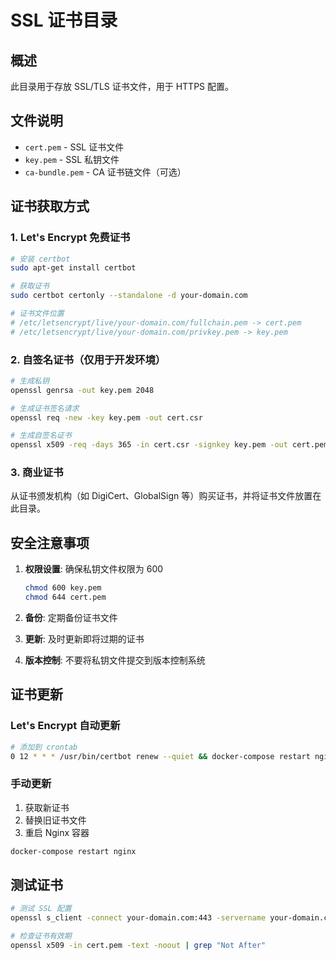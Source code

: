# SSL 证书目录

## 概述

此目录用于存放 SSL/TLS 证书文件，用于 HTTPS 配置。

## 文件说明

- `cert.pem` - SSL 证书文件
- `key.pem` - SSL 私钥文件
- `ca-bundle.pem` - CA 证书链文件（可选）

## 证书获取方式

### 1. Let's Encrypt 免费证书

```bash
# 安装 certbot
sudo apt-get install certbot

# 获取证书
sudo certbot certonly --standalone -d your-domain.com

# 证书文件位置
# /etc/letsencrypt/live/your-domain.com/fullchain.pem -> cert.pem
# /etc/letsencrypt/live/your-domain.com/privkey.pem -> key.pem
```

### 2. 自签名证书（仅用于开发环境）

```bash
# 生成私钥
openssl genrsa -out key.pem 2048

# 生成证书签名请求
openssl req -new -key key.pem -out cert.csr

# 生成自签名证书
openssl x509 -req -days 365 -in cert.csr -signkey key.pem -out cert.pem
```

### 3. 商业证书

从证书颁发机构（如 DigiCert、GlobalSign 等）购买证书，并将证书文件放置在此目录。

## 安全注意事项

1. **权限设置**: 确保私钥文件权限为 600
   ```bash
   chmod 600 key.pem
   chmod 644 cert.pem
   ```

2. **备份**: 定期备份证书文件
3. **更新**: 及时更新即将过期的证书
4. **版本控制**: 不要将私钥文件提交到版本控制系统

## 证书更新

### Let's Encrypt 自动更新

```bash
# 添加到 crontab
0 12 * * * /usr/bin/certbot renew --quiet && docker-compose restart nginx
```

### 手动更新

1. 获取新证书
2. 替换旧证书文件
3. 重启 Nginx 容器

```bash
docker-compose restart nginx
```

## 测试证书

```bash
# 测试 SSL 配置
openssl s_client -connect your-domain.com:443 -servername your-domain.com

# 检查证书有效期
openssl x509 -in cert.pem -text -noout | grep "Not After"
```
